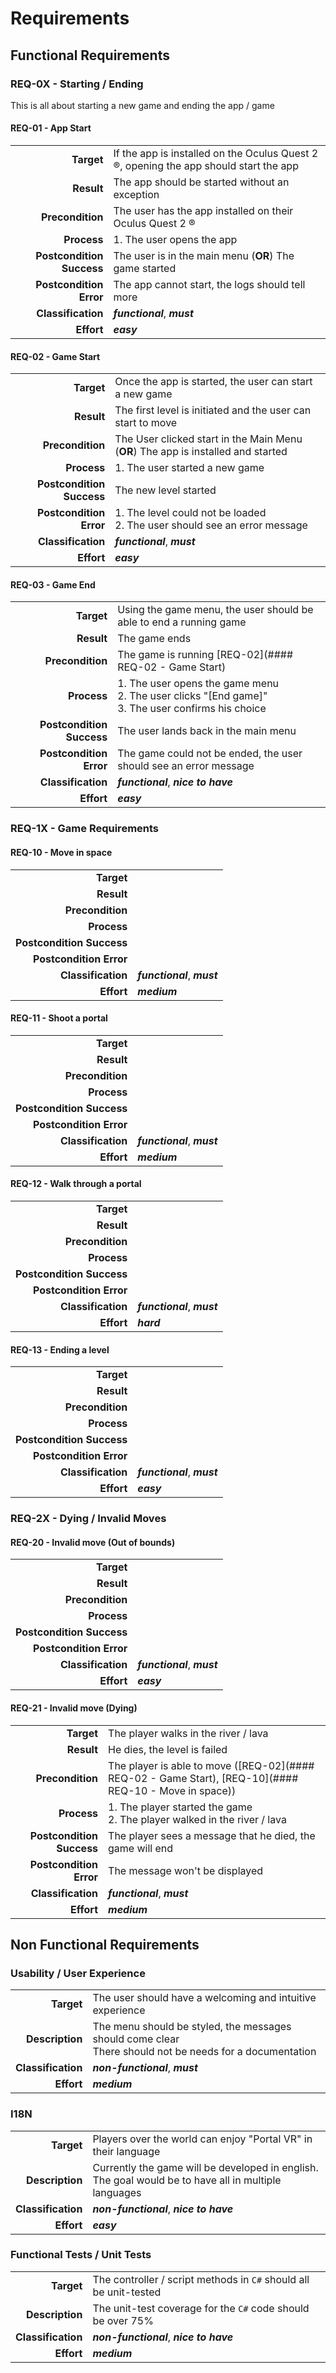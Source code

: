 ﻿# Requirements

## Functional Requirements

### REQ-0X - Starting / Ending

This is all about starting a new game and ending the app / game

#### REQ-01 - App Start

|                           |                                                                                        |
| ------------------------: | :------------------------------------------------------------------------------------- |
|                **Target** | If the app is installed on the Oculus Quest 2 ®️, opening the app should start the app |
|                **Result** | The app should be started without an exception                                         |
|          **Precondition** | The user has the app installed on their Oculus Quest 2 ®️                              |
|               **Process** | 1. The user opens the app                                                              |
| **Postcondition Success** | The user is in the main menu (**OR**) The game started                                 |
|   **Postcondition Error** | The app cannot start, the logs should tell more                                        |
|        **Classification** | **_functional_**, **_must_**                                                           |
|                **Effort** | **_easy_**                                                                             |

#### REQ-02 - Game Start

|                           |                                                                                   |
| ------------------------: | :-------------------------------------------------------------------------------- |
|                **Target** | Once the app is started, the user can start a new game                            |
|                **Result** | The first level is initiated and the user can start to move                       |
|          **Precondition** | The User clicked start in the Main Menu (**OR**) The app is installed and started |
|               **Process** | 1. The user started a new game                                                    |
| **Postcondition Success** | The new level started                                                             |
|   **Postcondition Error** | 1. The level could not be loaded <br /> 2. The user should see an error message   |
|        **Classification** | **_functional_**, **_must_**                                                      |
|                **Effort** | **_easy_**                                                                        |

#### REQ-03 - Game End

|                           |                                                                                                               |
| ------------------------: | :------------------------------------------------------------------------------------------------------------ |
|                **Target** | Using the game menu, the user should be able to end a running game                                            |
|                **Result** | The game ends                                                                                                 |
|          **Precondition** | The game is running [REQ-02](#### REQ-02 - Game Start)                                                        |
|               **Process** | 1. The user opens the game menu <br /> 2. The user clicks "[End game]" <br /> 3. The user confirms his choice |
| **Postcondition Success** | The user lands back in the main menu                                                                          |
|   **Postcondition Error** | The game could not be ended, the user should see an error message                                             |
|        **Classification** | **_functional_**, **_nice to have_**                                                                          |
|                **Effort** | **_easy_**                                                                                                    |

### REQ-1X - Game Requirements

#### REQ-10 - Move in space

|                           |                              |
| ------------------------: | :--------------------------- |
|                **Target** |                              |
|                **Result** |                              |
|          **Precondition** |                              |
|               **Process** |                              |
| **Postcondition Success** |                              |
|   **Postcondition Error** |                              |
|        **Classification** | **_functional_**, **_must_** |
|                **Effort** | **_medium_**                 |

#### REQ-11 - Shoot a portal

|                           |                              |
| ------------------------: | :--------------------------- |
|                **Target** |                              |
|                **Result** |                              |
|          **Precondition** |                              |
|               **Process** |                              |
| **Postcondition Success** |                              |
|   **Postcondition Error** |                              |
|        **Classification** | **_functional_**, **_must_** |
|                **Effort** | **_medium_**                 |

#### REQ-12 - Walk through a portal

|                           |                              |
| ------------------------: | :--------------------------- |
|                **Target** |                              |
|                **Result** |                              |
|          **Precondition** |                              |
|               **Process** |                              |
| **Postcondition Success** |                              |
|   **Postcondition Error** |                              |
|        **Classification** | **_functional_**, **_must_** |
|                **Effort** | **_hard_**                   |

#### REQ-13 - Ending a level

|                           |                              |
| ------------------------: | :--------------------------- |
|                **Target** |                              |
|                **Result** |                              |
|          **Precondition** |                              |
|               **Process** |                              |
| **Postcondition Success** |                              |
|   **Postcondition Error** |                              |
|        **Classification** | **_functional_**, **_must_** |
|                **Effort** | **_easy_**                   |

### REQ-2X - Dying / Invalid Moves

#### REQ-20 - Invalid move (Out of bounds)

|                           |                              |
| ------------------------: | :--------------------------- |
|                **Target** |                              |
|                **Result** |                              |
|          **Precondition** |                              |
|               **Process** |                              |
| **Postcondition Success** |                              |
|   **Postcondition Error** |                              |
|        **Classification** | **_functional_**, **_must_** |
|                **Effort** | **_easy_**                   |

#### REQ-21 - Invalid move (Dying)

|                           |                                                                                                        |
| ------------------------: | :----------------------------------------------------------------------------------------------------- |
|                **Target** | The player walks in the river / lava                                                                   |
|                **Result** | He dies, the level is failed                                                                           |
|          **Precondition** | The player is able to move ([REQ-02](#### REQ-02 - Game Start), [REQ-10](#### REQ-10 - Move in space)) |
|               **Process** | 1. The player started the game <br /> 2. The player walked in the river / lava                         |
| **Postcondition Success** | The player sees a message that he died, the game will end                                              |
|   **Postcondition Error** | The message won't be displayed                                                                         |
|        **Classification** | **_functional_**, **_must_**                                                                           |
|                **Effort** | **_medium_**                                                                                           |

## Non Functional Requirements

### Usability / User Experience

|                    |                                                                                                                |
| -----------------: | :------------------------------------------------------------------------------------------------------------- |
|         **Target** | The user should have a welcoming and intuitive experience                                                      |
|    **Description** | The menu should be styled, the messages should come clear <br /> There should not be needs for a documentation |
| **Classification** | **_non-functional_**, **_must_**                                                                               |
|         **Effort** | **_medium_**                                                                                                   |

### I18N

|                    |                                                                                                      |
| -----------------: | :--------------------------------------------------------------------------------------------------- |
|         **Target** | Players over the world can enjoy "Portal VR" in their language                                       |
|    **Description** | Currently the game will be developed in english. The goal would be to have all in multiple languages |
| **Classification** | **_non-functional_**, **_nice to have_**                                                             |
|         **Effort** | **_easy_**                                                                                           |

### Functional Tests / Unit Tests

|                    |                                                                   |
| -----------------: | :---------------------------------------------------------------- |
|         **Target** | The controller / script methods in `C#` should all be unit-tested |
|    **Description** | The unit-test coverage for the `C#` code should be over 75%       |
| **Classification** | **_non-functional_**, **_nice to have_**                          |
|         **Effort** | **_medium_**                                                      |

